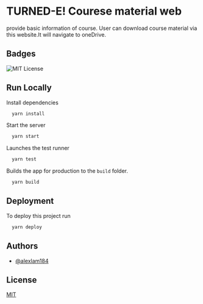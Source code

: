 # TURNED-E! Courese material web

provide basic information of course. User can download course material via this website.It will navigate to oneDrive.

## Badges

![MIT License](https://img.shields.io/badge/License-MIT-green.svg)

## Run Locally

Install dependencies

```bash
  yarn install
```

Start the server

```bash
  yarn start
```

Launches the test runner

```bash
  yarn test
```

Builds the app for production to the `build` folder.

```bash
  yarn build
```

## Deployment

To deploy this project run

```bash
  yarn deploy
```

## Authors

- [@alexlam184](https://www.github.com/alexlam184)

## License

[MIT](https://choosealicense.com/licenses/mit/)

